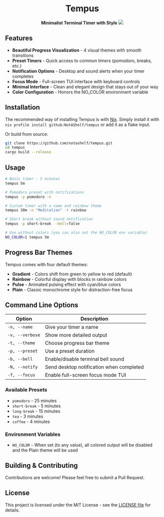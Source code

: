 <div align="center">
    <h1>Tempus</h1>
    <strong>Minimalist Terminal Timer with Style</strong>
    <img src= "./.github/assets/demo.gif alt="Tempus Demo">
</div>

## Features

- **Beautiful Progress Visualization** - 4 visual themes with smooth transitions
- **Preset Timers** - Quick access to common timers (pomodoro, breaks, etc.)
- **Notification Options** - Desktop and sound alerts when your timer completes
- **Focus Mode** - Full-screen TUI interface with keyboard controls
- **Minimal Interface** - Clean and elegant design that stays out of your way
- **Color Configuration** - Honors the NO_COLOR environment variable

## Installation

The recommended way of installing Tempus is with [Nix](https://nixos.org/).
Simply install it with `nix profile install github:NotAShelf/tempus` or add it
as a flake input.

Or build from source:

```bash
git clone https://github.com/notashelf/tempus.git
cd tempus
cargo build --release
```

## Usage

```bash
# Basic timer - 5 minutes
tempus 5m

# Pomodoro preset with notifications
tempus -p pomodoro -n

# Custom timer with a name and rainbow theme
tempus 30m -n "Meditation" -t rainbow

# Short break without sound notification
tempus -p short-break --bell=false

# Use without colors (you can also set the NO_COLOR env variable)
NO_COLOR=1 tempus 5m
```

## Progress Bar Themes

Tempus comes with four default themes:

- **Gradient** - Colors shift from green to yellow to red (default)
- **Rainbow** - Colorful display with blocks in rainbow colors
- **Pulse** - Animated pulsing effect with cyan/blue colors
- **Plain** - Classic monochrome style for distraction-free focus

## Command Line Options

| Option          | Description                              |
| --------------- | ---------------------------------------- |
| `-n, --name`    | Give your timer a name                   |
| `-v, --verbose` | Show more detailed output                |
| `-t, --theme`   | Choose progress bar theme                |
| `-p, --preset`  | Use a preset duration                    |
| `-b, --bell`    | Enable/disable terminal bell sound       |
| `-N, --notify`  | Send desktop notification when completed |
| `-f, --focus`   | Enable full-screen focus mode TUI        |

### Available Presets

- `pomodoro` - 25 minutes
- `short-break` - 5 minutes
- `long-break` - 15 minutes
- `tea` - 3 minutes
- `coffee` - 4 minutes

### Environment Variables

- `NO_COLOR` - When set (to any value), all colored output will be disabled and the Plain theme will be used

## Building & Contributing

Contributions are welcome! Please feel free to submit a Pull Request.

## License

This project is licensed under the MIT License - see the [LICENSE file](LICENSE)
for details.
